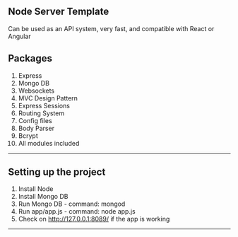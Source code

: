 ## Node Server Template

Can be used as an API system, very fast, and compatible with React or Angular

## Packages

1.  Express
2.  Mongo DB
3.  Websockets
4.  MVC Design Pattern
5.  Express Sessions
6.  Routing System
7.  Config files
8.  Body Parser
9.  Bcrypt
10. All modules included

---

## Setting up the project

1. Install Node
2. Install Mongo DB
3. Run Mongo DB - command: mongod
4. Run app/app.js - command: node app.js
5. Check on http://127.0.0.1:8089/ if the app is working

---